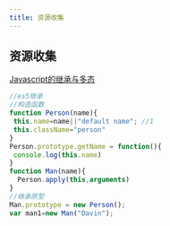 ```yaml
---
title: 资源收集
---
```


## 资源收集

[Javascript的继承与多态](http://www.jianshu.com/p/5cb692658704)



```javascript
//es5继承
//构造函数
function Person(name){
 this.name=name||"default name"; //1
 this.className="person"
}
Person.prototype.getName = function(){
 console.log(this.name)
}
function Man(name){
  Person.apply(this,arguments)
}
//继承原型
Man.prototype = new Person();
var man1=new Man("Davin");
```
